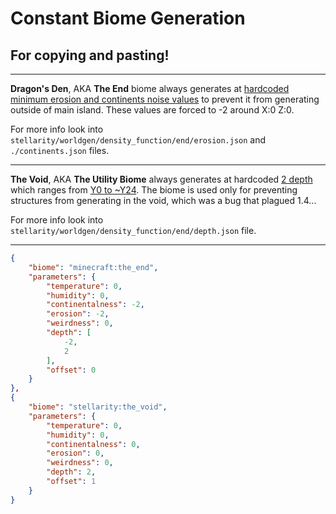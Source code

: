# Constant Biome Generation
## For copying and pasting!

<hr>

**Dragon's Den**, AKA **The End** biome always generates at <u>hardcoded minimum erosion and continents noise values</u> to prevent it from generating outside of main island. These values are forced to -2 around X:0 Z:0.

For more info look into `stellarity/worldgen/density_function/end/erosion.json` and `./continents.json` files.

<hr>

**The Void**, AKA **The Utility Biome** always generates at hardcoded <u>2 depth</u> which ranges from <u>Y0 to ~Y24</u>. The biome is used only for preventing structures from generating in the void, which was a bug that plagued 1.4...

For more info look into `stellarity/worldgen/density_function/end/depth.json` file.

<hr>

```json
{
    "biome": "minecraft:the_end",
    "parameters": {
        "temperature": 0,
        "humidity": 0,
        "continentalness": -2,
        "erosion": -2,
        "weirdness": 0,
        "depth": [
            -2,
            2
        ],
        "offset": 0
    }
},
{
    "biome": "stellarity:the_void",
    "parameters": {
        "temperature": 0,
        "humidity": 0,
        "continentalness": 0,
        "erosion": 0,
        "weirdness": 0,
        "depth": 2,
        "offset": 1
    }
}
```
